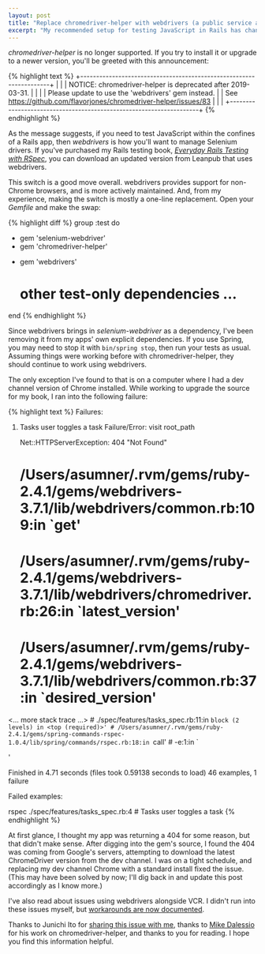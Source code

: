 ```yaml
---
layout: post
title: "Replace chromedriver-helper with webdrivers (a public service announcement)"
excerpt: "My recommended setup for testing JavaScript in Rails has changed. Read on to learn about the switch to webdrivers."
---
```


_chromedriver-helper_ is no longer supported. If you try to install it or upgrade to a newer version, you'll be greeted with this announcement:

{% highlight text %}
+--------------------------------------------------------------------+
|                                                                    |
|  NOTICE: chromedriver-helper is deprecated after 2019-03-31.       |
|                                                                    |
|  Please update to use the 'webdrivers' gem instead.                |
|  See https://github.com/flavorjones/chromedriver-helper/issues/83  |
|                                                                    |
+--------------------------------------------------------------------+
{% endhighlight %}

As the message suggests, if you need to test JavaScript within the confines of a Rails app, then _webdrivers_ is how you'll want to manage Selenium drivers. If you've purchased my Rails testing book, _[Everyday Rails Testing with RSpec](https://leanpub.com/everydayrailsrspec)_, you can download an updated version from Leanpub that uses webdrivers.

This switch is a good move overall. webdrivers provides support for non-Chrome browsers, and is more actively maintained. And, from my experience, making the switch is mostly a one-line replacement. Open your _Gemfile_ and make the swap:

{% highlight diff %}
 group :test do
-  gem 'selenium-webdriver'
-  gem 'chromedriver-helper'
+  gem 'webdrivers'
   # other test-only dependencies ...
 end
{% endhighlight %}

Since webdrivers brings in _selenium-webdriver_ as a dependency, I've been removing it from my apps' own explicit dependencies. If you use Spring, you may need to stop it with `bin/spring stop`, then run your tests as usual. Assuming things were working before with chromedriver-helper, they should continue to work using webdrivers.

The only exception I've found to that is on a computer where I had a dev channel version of Chrome installed. While working to upgrade the source for my book, I ran into the following failure:

{% highlight text %}
Failures:

  1) Tasks user toggles a task
     Failure/Error: visit root_path

     Net::HTTPServerException:
       404 "Not Found"
     # /Users/asumner/.rvm/gems/ruby-2.4.1/gems/webdrivers-3.7.1/lib/webdrivers/common.rb:109:in `get'
     # /Users/asumner/.rvm/gems/ruby-2.4.1/gems/webdrivers-3.7.1/lib/webdrivers/chromedriver.rb:26:in `latest_version'
     # /Users/asumner/.rvm/gems/ruby-2.4.1/gems/webdrivers-3.7.1/lib/webdrivers/common.rb:37:in `desired_version'
<... more stack trace ...>
     # ./spec/features/tasks_spec.rb:11:in `block (2 levels) in <top (required)>'
     # /Users/asumner/.rvm/gems/ruby-2.4.1/gems/spring-commands-rspec-1.0.4/lib/spring/commands/rspec.rb:18:in `call'
     # -e:1:in `<main>'

Finished in 4.71 seconds (files took 0.59138 seconds to load)
46 examples, 1 failure

Failed examples:

rspec ./spec/features/tasks_spec.rb:4 # Tasks user toggles a task
{% endhighlight %}

At first glance, I thought my app was returning a 404 for some reason, but that didn't make sense. After digging into the gem's source, I found the 404 was coming from Google's servers, attempting to download the latest ChromeDriver version from the dev channel. I was on a tight schedule, and replacing my dev channel Chrome with a standard install fixed the issue. (This may have been solved by now; I'll dig back in and update this post accordingly as I know more.)

I've also read about issues using webdrivers alongside VCR. I didn't run into these issues myself, but [workarounds are now documented](https://github.com/titusfortner/webdrivers/wiki/Using-with-VCR-or-WebMock).

Thanks to Junichi Ito for [sharing this issue with me](https://github.com/everydayrails/everydayrails-rspec-2017/issues/100), thanks to [Mike Dalessio](https://github.com/flavorjones) for his work on chromedriver-helper, and thanks to you for reading. I hope you find this information helpful.

